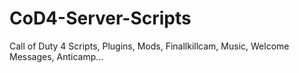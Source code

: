 # CoD4-Server-Scripts
Call of Duty 4 Scripts, Plugins, Mods, Finallkillcam, Music, Welcome Messages, Anticamp...
